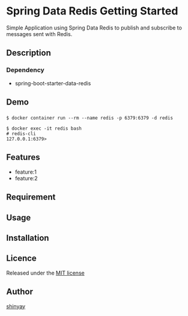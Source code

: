 # Spring Data Redis Getting Started

Simple Application using Spring Data Redis to publish and subscribe to messages sent with Redis.

## Description

### Dependency
- spring-boot-starter-data-redis

## Demo
### 
###
```shell script
$ docker container run --rm --name redis -p 6379:6379 -d redis
```


```shell script
$ docker exec -it redis bash
# redis-cli
127.0.0.1:6379>
```
## Features

- feature:1
- feature:2

## Requirement

## Usage

## Installation

## Licence

Released under the [MIT license](https://gist.githubusercontent.com/shinyay/56e54ee4c0e22db8211e05e70a63247e/raw/34c6fdd50d54aa8e23560c296424aeb61599aa71/LICENSE)

## Author

[shinyay](https://github.com/shinyay)
